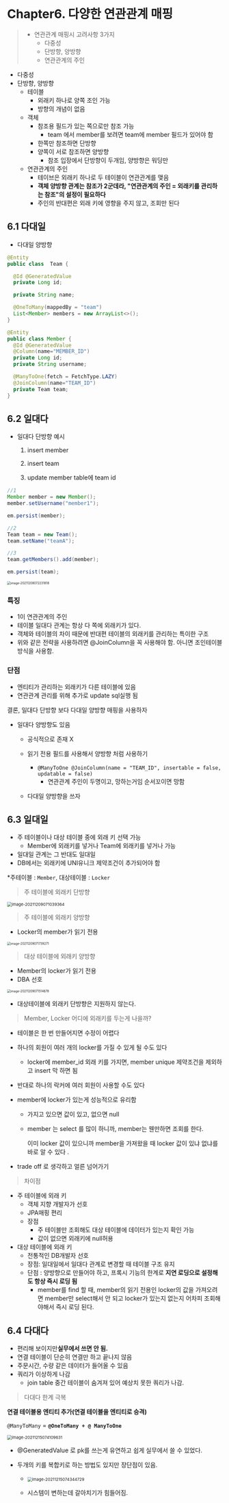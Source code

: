 # Chapter6. 다양한 연관관계 매핑

> - 연관관계 매핑시 고려사항 3가지
>   - 다중성
>   - 단방향, 양방향
>   - 연관관계의 주인



- 다중성
- 단방향, 양방향
  - 테이블
    - 외래키 하나로 양쪽 조인 가능
    - 방향의 개념이 없음
  - 객체
    - 참조용 필드가 있는 쪽으로만 참조 가능
      - team 에서 member를 보려면 team에 member 필드가 있어야 함
    - 한쪽만 참조하면 단방향
    - 양쪽이 서로 참조하면 양방향
      - 참조 입장에서 단방향이 두개임, 양방향은 워딩만 
  - 연관관계의 주인
    - 테이브은 외래키 하나로 두 테이블이 연관관계를 맺음
    - **객체 양방향 관계는 참조가 2군데라, "연관관계의 주인 = 외래키를 관리하는 참조"의 설정이 필요하다**
    - 주인의 반대편은 외래 키에 영향을 주지 않고, 조회만 된다



## 6.1 다대일

- 다대일 양방향

```java
@Entity
public class  Team {

  @Id @GeneratedValue
  private Long id;

  private String name;

  @OneToMany(mappedBy = "team")
  List<Member> members = new ArrayList<>();
}

@Entity
public class Member {
  @Id @GeneratedValue
  @Column(name="MEMBER_ID")
  private Long id;
  private String username;

  @ManyToOne(fetch = FetchType.LAZY)
  @JoinColumn(name="TEAM_ID")
  private Team team;
}
```



## 6.2 일대다

- 일대다 단방향 예시

  1. insert member

  2. insert team

  3. update member table에 team id 

```java
//1
Member member = new Member();
member.setUsername("member1");

em.persist(member);

//2
Team team = new Team();
team.setName("teamA");

//3
team.getMembers().add(member);

em.persist(team);
```

<img src="../image/image-20211208072231818.png" alt="image-20211208072231818" style="zoom:50%;" />

### 특징

- 1이 연관관계의 주인 
- 테이블 일대다 관계는 항상 다 쪽에 외래키가 있다. 
- 객체와 테이블의 차이 때문에 반대편 테이블의 외래키를 관리하는 특이한 구조
- 위와 같은 전략을 사용하려면 @JoinColumn을 꼭 사용해야 함. 아니면 조인테이블 방식을 사용함.

### 단점

- 엔티티가 관리하는 외래키가 다른 테이블에 있음
- 연관관계 관리를 위해 추가로 update sql실행 됨

결론, 일대다 단방향 보다 다대일 양방향 매핑을 사용하자



- 일대다 양방향도 있음

  - 공식적으로 존재 X
  - 읽기 전용 필드를 사용해서 양방향 처럼 사용하기 
    - `@ManyToOne @JoinColumn(name = "TEAM_ID", insertable = false, updatable = false)`
      - 연관관계 주인이 두명이고, 망하는거임 순서꼬이면 망함

  - 다대일 양방향을 쓰자

## 6.3 일대일

- 주 테이블이나 대상 테이블 중에 외래 키 선택 가능
  - Member에 외래키를 넣거나 Team에 외래키를 넣거나 가능
- 일대일 관계는 그 반대도 일대일
- DB에서는 외래키에 UNI유니크 제약조건이 추가되어야 함

*주테이블 : `Member`, 대상테이블 : `Locker`

> 주 테이블에 외래키 단방향

<img src="../image/image-20211209071039364.png" alt="image-20211209071039364" style="zoom: 67%;" />

> 주 테이블에 외래키 양방향

- Locker의 member가 읽기 전용

<img src="../image/image-20211209071739271.png" alt="image-20211209071739271" style="zoom:50%;" />



> 대상 테이블에 외래키 양방향

- Member의 locker가 읽기 전용
- DBA 선호

<img src="../image/image-20211209071514678.png" alt="image-20211209071514678" style="zoom: 50%;" />

- 대상테이블에 외래키 단방향은 지원하지 않는다.



>  Member, Locker 어디에 외래키를 두는게 나을까?

- 테이블은 한 번 만들어지면 수정이 어렵다

- 하나의 회원이 여러 개의 locker를 가질 수 있게 될 수도 있다 

  - locker에 member_id 외래 키를 가지면, member unique 제약조건을 제외하고 insert 막 하면 됨

- 반대로 하나의 락커에 여러 회원이 사용할 수도 있다

- member에 locker가 있는게 성능적으로 유리함

  - 가지고 있으면 값이 있고, 없으면 null

  - member 는 select 를 많이 하니까, member는 웬만하면 조회를 한다. 

    이미 locker 값이 있으니까 member을 가져왔을 때 locker 값이 있냐 없냐를 바로 알 수 있다 .

- trade off 로 생각하고 얼른 넘어가기 



> 차이점

- 주 테이블에 외래 키
  - 객체 지향 개발자가 선호
  - JPA매핑 편리
  - 장점
    - 주 테이블만 조회해도 대상 테이블에 데이터가 있는지 확인 가능
    - 값이 없으면 외래키에 null허용
- 대상 테이블에 외래 키
  - 전통적인 DB개발자 선호 
  - 장점: 일대일에서 일대다 관계로 변경할 때 테이블 구조 유지 
  - 단점 : 양방향으로 만들어야 하고, 프록시 기능의 한계로 **지연 로딩으로 설정해도 항상 즉시 로딩 됨**
    - member를 find 할 때, member의 읽기 전용인 locker의 값을 가져오려면 
      member만 select해서 안 되고 locker가 있는지 없는지 어차피 조회해야해서 즉시 로딩 된다.



## 6.4 다대다

- 편리해 보이지만**실무에서 쓰면 안 됨.**
- 연결 테이블이 단순히 연결만 하고 끝나지 않음
- 주문시간, 수량 같은 데이터가 들어올 수 있음
- 쿼리가 이상하게 나감
  - join table 중간 테이블이 숨겨져 있어 예상치 못한 쿼리가 나감.

> 다대다 한계 극복 

**연결 테이블용 엔티티 추가(연결 테이블을 엔티티로 승격)**

`@ManyToMany`  = **`@OneToMany + @ ManyToOne`**

<img src="../image/image-20211215074109631.png" alt="image-20211215074109631" style="zoom: 67%;" />

- @GeneratedValue 로 pk를 쓰는게 유연하고 쉽게 실무에서 쓸 수 있었다. 

- 두개의 키를 복합키로 하는 방법도 있지만 장단점이 있음. 

  - <img src="../image/image-20211215074344729.png" alt="image-20211215074344729" style="zoom:67%;" />

  - 시스템이 변하는데 갈아치기가 힘들어짐. 

    





